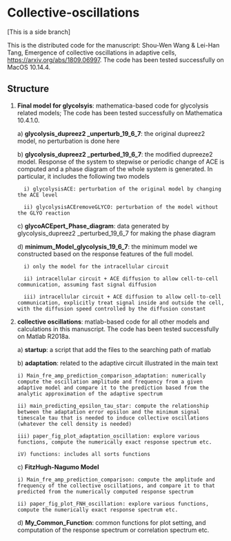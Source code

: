 # Collective-oscillations
[This is a side branch]

This is the distributed code for the manuscript:  Shou-Wen Wang & Lei-Han Tang, Emergence of collective oscillations in adaptive cells, https://arxiv.org/abs/1809.06997.   The code has been tested successfully on MacOS 10.14.4.


## Structure
1) **Final model for glycolsyis**: mathematica-based code for glycolysis related models;  The code has been tested successfully on Mathematica 10.4.1.0.				

   a) **glycolysis_dupreez2 _unperturb_19_6_7**:  the original dupreez2 model, no perturbation is done here
   
   b) **glycolysis_dupreez2 _perturbed_19_6_7**:  the modified dupreeze2 model.  Response of the system to stepwise or periodic change of ACE is computed and a phase diagram of the whole system is generated. In particular, it includes the following two models
      
         i) glycolysisACE: perturbation of the original model by changing the ACE level
      
         ii) glycolysisACEremoveGLYCO: perturbation of the model without the GLYO reaction
      
   c) **glycoACEpert_Phase_diagram**: data generated by glycolysis_dupreez2 _perturbed_19_6_7 for making the phase diagram
   
   d) **minimum_Model_glycolysis_19_6_7**: the minimum model we constructed based on the response features of the full model.  
   
         i) only the model for the intracellular circuit
      
         ii) intracellular circuit + ACE diffusion to allow cell-to-cell communication, assuming fast signal diffusion
      
         iii) intracellular circuit + ACE diffusion to allow cell-to-cell communication, explicitly treat signal inside and outside the cell, with the diffusion speed controlled by the diffusion constant
  
2) **collective oscillations**: matlab-based code for all other models and calculations in this manuscript. The code has been tested successfully on Matlab R2018a.			

	a) **startup**: a script that add the files to the searching path of matlab

   b) **adaptation**: related to the adaptive circuit illustrated in the main text
   
       i) Main_fre_amp_prediction_comparison_adaptation: numerically compute the oscillation amplitude and frequency from a given adaptive model and compare it to the prediction based from the analytic approximation of the adaptive spectrum
   
       ii) main_predicting_epsilon_tau_star: compute the relationship between the adaptation error epsilon and the minimum signal timescale tau that is needed to induce collective oscillations (whatever the cell density is needed)
      
       iii) paper_fig_plot_adaptation_oscillation: explore various functions, compute the numerically exact response spectrum etc.
       
       iV) functions: includes all sorts functions
       
   c) **FitzHugh-Nagumo Model**
   
       i) Main_fre_amp_prediction_comparison: compute the amplitude and frequency of the collective oscillations, and compare it to that predicted from the numerically computed response spectrum
         
       ii) paper_fig_plot_FNH_oscillation: explore various functions, compute the numerically exact response spectrum etc.
       
   d) **My_Common_Function**: common functions for plot setting, and computation of the response spectrum or correlation spectrum etc. 
     
   

